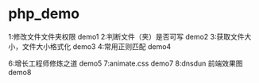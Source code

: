 # php_demo

1:修改文件文件夹权限 demo1
2:判断文件（夹）是否可写 demo2
3:获取文件大小，文件大小格式化 demo3
4:常用正则匹配 demo4

6:增长工程师修炼之道 demo5
7:animate.css demo7
8:dnsdun 前端效果图 demo8
